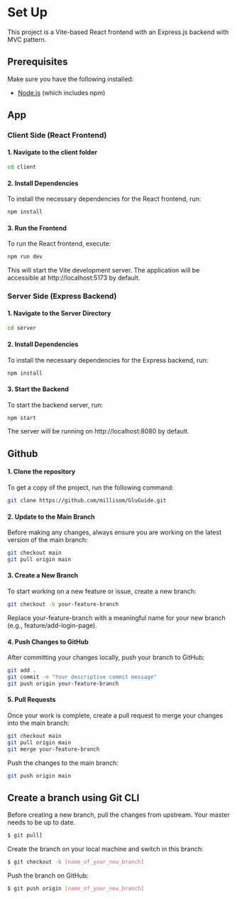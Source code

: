 # Set Up

This project is a Vite-based React frontend with an Express.js backend with MVC pattern.

## Prerequisites

Make sure you have the following installed:
- [Node.js](https://nodejs.org/en/) (which includes npm)
## App
### Client Side (React Frontend)
#### 1. Navigate to the client folder

```bash
cd client
```
#### 2. Install Dependencies
To install the necessary dependencies for the React frontend, run:
```bash
npm install
```
#### 3. Run the Frontend
To run the React frontend, execute:
```bash
npm run dev
```
This will start the Vite development server. The application will be accessible at http://localhost:5173 by default.

### Server Side (Express Backend)
#### 1. Navigate to the Server Directory

```bash
cd server
```
#### 2. Install Dependencies
To install the necessary dependencies for the Express backend, run:
```bash
npm install
```
#### 3. Start the Backend
To start the backend server, run:
```bash
npm start
```
The server will be running on http://localhost:8080 by default.

## Github
#### 1. Clone the repository

To get a copy of the project, run the following command:

```bash
git clone https://github.com/millisom/GluGuide.git
```

#### 2.  Update to the Main Branch

Before making any changes, always ensure you are working on the latest version of the main branch:

```bash
git checkout main
git pull origin main
```

#### 3. Create a New Branch
To start working on a new feature or issue, create a new branch:

```bash
git checkout -b your-feature-branch
```
Replace your-feature-branch with a meaningful name for your new branch (e.g., feature/add-login-page).

#### 4. Push Changes to GitHub
After committing your changes locally, push your branch to GitHub:

```bash
git add .
git commit -m "Your descriptive commit message"
git push origin your-feature-branch
```
#### 5. Pull Requests
Once your work is complete, create a pull request to merge your changes into the main branch:
```bash
git checkout main
git pull origin main 
git merge your-feature-branch
```
Push the changes to the main branch:
```bash
git push origin main
```

## Create a branch using Git CLI

Before creating a new branch, pull the changes from upstream. Your master needs to be up to date.

```bash
$ git pull]
```
Create the branch on your local machine and switch in this branch:
```bash
$ git checkout -b [name_of_your_new_branch]
```
Push the branch on GitHub:
```bash
$ git push origin [name_of_your_new_branch]
```


